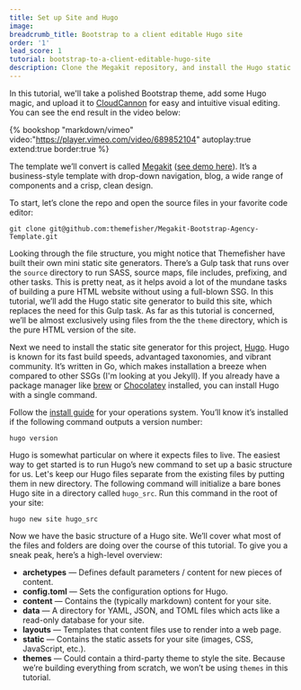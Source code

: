 ```yaml
---
title: Set up Site and Hugo
image: 
breadcrumb_title: Bootstrap to a client editable Hugo site
order: '1'
lead_score: 1
tutorial: bootstrap-to-a-client-editable-hugo-site
description: Clone the Megakit repository, and install the Hugo static site generator.
---
```

In this tutorial, we'll take a polished Bootstrap theme, add some Hugo magic, and upload it to [CloudCannon](https://cloudcannon.com) for easy and intuitive visual editing. You can see the end result in the video below:

{% bookshop "markdown/vimeo" video:"https://player.vimeo.com/video/689852104" autoplay:true extend:true border:true %}

The template we’ll convert is called [Megakit](https://github.com/themefisher/Megakit-Bootstrap-Agency-Template) ([see demo here](https://demo.themefisher.com/megakit/)). It’s a business-style template with drop-down navigation, blog, a wide range of components and a crisp, clean design.

To start, let’s clone the repo and open the source files in your favorite code editor:

```shell
git clone git@github.com:themefisher/Megakit-Bootstrap-Agency-Template.git
```

Looking through the file structure, you might notice that Themefisher have built their own mini static site generators. There’s a Gulp task that runs over the `source` directory to run SASS, source maps, file includes, prefixing, and other tasks. This is pretty neat, as it helps avoid a lot of the mundane tasks of building a pure HTML website without using a full-blown SSG. In this tutorial, we’ll add the Hugo static site generator to build this site, which replaces the need for this Gulp task. As far as this tutorial is concerned, we’ll be almost exclusively using files from the the `theme` directory, which is the pure HTML version of the site.

Next we need to install the static site generator for this project, [Hugo](https://gohugo.io/). Hugo is known for its fast build speeds, advantaged taxonomies, and vibrant community. It’s written in Go, which makes installation a breeze when compared to other SSGs (I'm looking at you Jekyll). If you already have a package manager like [brew](https://brew.sh/) or [Chocolatey](https://chocolatey.org/) installed, you can install Hugo with a single command.

Follow the [install guide](https://gohugo.io/getting-started/installing/) for your operations system. You’ll know it’s installed if the following command outputs a version number:

```shell
hugo version
```

Hugo is somewhat particular on where it expects files to live. The easiest way to get started is to run Hugo’s new command to set up a basic structure for us. Let's keep our Hugo files separate from the existing files by putting them in new directory. The following command will initialize a bare bones Hugo site in a directory called `hugo_src`. Run this command in the root of your site:

```shell
hugo new site hugo_src
```

Now we have the basic structure of a Hugo site. We’ll cover what most of the files and folders are doing over the course of this tutorial. To give you a sneak peak, here’s a high-level overview:

* **archetypes** — Defines default parameters / content for new pieces of content.
* **config.toml** — Sets the configuration options for Hugo.
* **content** — Contains the (typically markdown) content for your site.
* **data** — A directory for YAML, JSON, and TOML files which acts like a read-only database for your site.
* **layouts** — Templates that content files use to render into a web page.
* **static** — Contains the static assets for your site (images, CSS, JavaScript, etc.).
* **themes** — Could contain a third-party theme to style the site. Because we’re building everything from scratch, we won’t be using `themes` in this tutorial.
